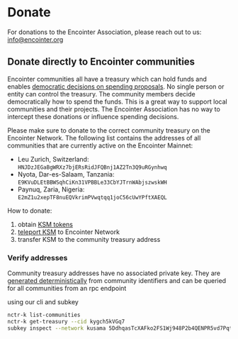 # Donate

For donations to the Encointer Association, please reach out to us: info@encointer.org

## Donate directly to Encointer communities

Encointer communities all have a treasury which can hold funds and enables [democratic decisions on spending proposals](./protocol-democracy.md). No single person or entity can control the treasury. The community members decide democratically how to spend the funds. This is a great way to support local communities and their projects. The Encointer Association has no way to intercept these donations or influence spending decisions.

Please make sure to donate to the correct community treasury on the Encointer Network. The following list contains the addresses of all communities that are currently active on the
Encointer Mainnet:

* Leu Zurich, Switzerland: `HNJDzJEGaBgWRXz7bjERsRidJFQBnj1AZ2Tn3Q9uRGynhwq`
* Nyota, Dar-es-Salaam, Tanzania: `E9KVuDLEtBBWSqhCiKn31VPBBLe33CbYJTrnWAbjszwskWH`
* Paynuq, Zaria, Nigeria: `E2mZ1u2xepTF8nuEQVkrimPVwqtqq1joC56cUwYPftXAEQL`

How to donate:
1. obtain [KSM tokens](https://www.kraken.com/learn/what-is-kusama-ksm)
2. [teleport KSM](./tutorials-faucets.md#moving-ksm) to Encointer Network
3. transfer KSM to the community treasury address

### Verify addresses

Community treasury addresses have no associated private key. They are [generated deterministically](https://github.com/encointer/pallets/blob/0c0307df120144cd1200243d2198a2e41baa09bb/treasuries/src/lib.rs#L150-L159) from community identifiers and can be queried for all communities from an rpc endpoint

using our cli and subkey
```bash
nctr-k list-communities
nctr-k get-treasury --cid kygch5kVGq7
subkey inspect --network kusama 5DdhqasTcXAFko2FS1Wj948P2b4QENPR5vd7PqteG5nT8jxs
```

